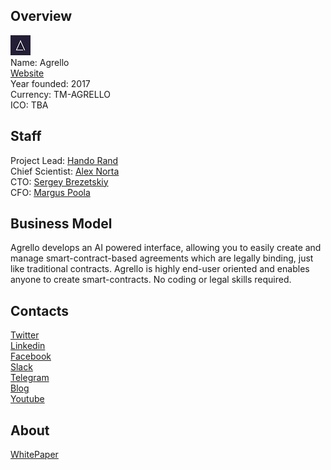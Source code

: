 ## Overview
![logo](../projects/logo/agrello.png)  
Name:  Agrello  
[Website](https://www.agrello.org/)  
Year founded: 2017  
Currency: TM-AGRELLO  
ICO: TBA
## Staff
Project Lead: [Hando Rand](../people/hando_rand.md)  
Chief Scientist: [Alex Norta](../people/alex_norta.md)  
CTO: [Sergey Brezetskiy](../people/sergey_brezetskiy.md)  
CFO: [Margus Poola](../people/margus_poola.md)
## Business Model
Agrello develops an AI powered interface, allowing you to easily create and manage smart-contract-based agreements which are legally binding, just like traditional contracts. Agrello is highly end-user oriented and enables anyone to create smart-contracts. No coding or legal skills required.
## Contacts  
[Twitter](https://twitter.com/AgrelloOfficial)  
[Linkedin](https://www.linkedin.com/company/16249267/)  
[Facebook](https://www.facebook.com/agrellofoundation/)  
[Slack](https://agrello-slack.herokuapp.com/)  
[Telegram](https://t.me/joinchat/AAAAAArNqiUzbsr_Qqmk9A)  
[Blog](https://blog.agrello.org/)  
[Youtube](https://www.youtube.com/channel/UCJ939SlnjwRQvRpaKuA_iOw)
## About  
[WhitePaper](https://docs.agrello.org/Agrello-Self-Aware_Whitepaper-English.pdf) 
